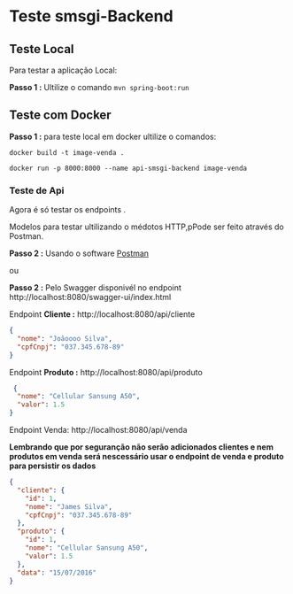 # Teste smsgi-Backend

## Teste Local

Para testar a aplicação Local:

**Passo 1 :** Ultilize o comando `mvn spring-boot:run`

## Teste com Docker

**Passo 1 :** para teste local em docker ultilize o comandos:

`docker build -t image-venda .`

`docker run -p 8000:8000 --name api-smsgi-backend image-venda`
### Teste de Api

Agora é só testar os endpoints .

Modelos para testar ultilizando o médotos HTTP,pPode ser feito através do Postman.

**Passo 2 :** Usando o software [Postman](https://www.postman.com/downloads/)

ou

**Passo 2 :** Pelo Swagger disponivél no endpoint http://localhost:8080/swagger-ui/index.html


Endpoint **Cliente :** http://localhost:8080/api/cliente

```json
{
  "nome": "Joãoooo Silva",
  "cpfCnpj": "037.345.678-89"
}
```

Endpoint **Produto :** http://localhost:8080/api/produto

```json
 {
  "nome": "Cellular Sansung A50",
  "valor": 1.5
}
````

Endpoint Venda: http://localhost:8080/api/venda

**Lembrando que por seguranção não serão adicionados clientes e nem produtos em venda será nescessário usar o endpoint
de venda e produto para persistir os dados**

```json
{
  "cliente": {
    "id": 1,
    "nome": "James Silva",
    "cpfCnpj": "037.345.678-89"
  },
  "produto": {
    "id": 1,
    "nome": "Cellular Sansung A50",
    "valor": 1.5
  },
  "data": "15/07/2016"
}
```
